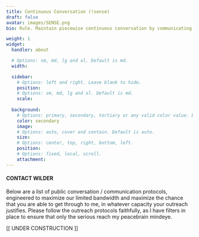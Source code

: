 ```yaml
---
title: Continuous Conversation (!sense)
draft: false
avatar: images/SENSE.png
bio: Rule. Maintain piecewise continuous conversation by communicating relentlessly, creatively, cleverly. This rule applies primarily to maintaining conversation with one's self. This is large part the reason one must name their inner wilder self, or their inner upbring self (whichever is not the dominant being).

weight: 1
widget:
  handler: about

  # Options: sm, md, lg and xl. Default is md.
  width:

  sidebar:
    # Options: left and right. Leave blank to hide.
    position:
    # Options: sm, md, lg and xl. Default is md.
    scale:
  
  background:
    # Options: primary, secondary, tertiary or any valid color value. Default is primary.
    color: secondary
    image:
    # Options: auto, cover and contain. Default is auto.
    size:
    # Options: center, top, right, bottom, left.
    position:
    # Options: fixed, local, scroll.
    attachment: 
---
```

#### CONTACT WILDER
Below are a list of public conversation / communication protocols, engineered to maximize our limited bandwidth and maximize the chance that you are able to get through to me, in whatever capacity your outreach justifies. Please follow the outreach protocols faithfully, as I have filters in place to ensure that only the serious reach my peacebrain mindeye.

[[ UNDER CONSTRUCTION ]]
